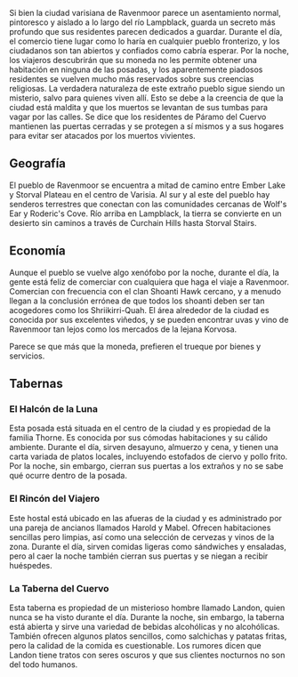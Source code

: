 Si bien la ciudad varisiana de Ravenmoor parece un asentamiento normal, pintoresco y aislado a lo largo del río Lampblack, guarda un secreto más profundo que sus residentes parecen dedicados a guardar. Durante el día, el comercio tiene lugar como lo haría en cualquier pueblo fronterizo, y los ciudadanos son tan abiertos y confiados como cabría esperar. Por la noche, los viajeros descubrirán que su moneda no les permite obtener una habitación en ninguna de las posadas, y los aparentemente piadosos residentes se vuelven mucho más reservados sobre sus creencias religiosas. La verdadera naturaleza de este extraño pueblo sigue siendo un misterio, salvo para quienes viven allí. Esto se debe a la creencia de que la ciudad está maldita y que los muertos se levantan de sus tumbas para vagar por las calles. Se dice que los residentes de Páramo del Cuervo mantienen las puertas cerradas y se protegen a sí mismos y a sus hogares para evitar ser atacados por los muertos vivientes.

## Geografía
El pueblo de Ravenmoor se encuentra a mitad de camino entre Ember Lake y Storval Plateau en el centro de Varisia. Al sur y al este del pueblo hay senderos terrestres que conectan con las comunidades cercanas de Wolf's Ear y Roderic's Cove. Río arriba en Lampblack, la tierra se convierte en un desierto sin caminos a través de Curchain Hills hasta Storval Stairs.

## Economía
Aunque el pueblo se vuelve algo xenófobo por la noche, durante el día, la gente está feliz de comerciar con cualquiera que haga el viaje a Ravenmoor. Comercian con frecuencia con el clan Shoanti Hawk cercano, y a menudo llegan a la conclusión errónea de que todos los shoanti deben ser tan acogedores como los Shriikirri-Quah.
El área alrededor de la ciudad es conocida por sus excelentes viñedos, y se pueden encontrar uvas y vino de Ravenmoor tan lejos como los mercados de la lejana Korvosa.

Parece se que más que la moneda, prefieren el trueque por bienes y servicios.

## Tabernas
### El Halcón de la Luna
Esta posada está situada en el centro de la ciudad y es propiedad de la familia Thorne. Es conocida por sus cómodas habitaciones y su cálido ambiente. Durante el día, sirven desayuno, almuerzo y cena, y tienen una carta variada de platos locales, incluyendo estofados de ciervo y pollo frito. Por la noche, sin embargo, cierran sus puertas a los extraños y no se sabe qué ocurre dentro de la posada.

### El Rincón del Viajero
Este hostal está ubicado en las afueras de la ciudad y es administrado por una pareja de ancianos llamados Harold y Mabel. Ofrecen habitaciones sencillas pero limpias, así como una selección de cervezas y vinos de la zona. Durante el día, sirven comidas ligeras como sándwiches y ensaladas, pero al caer la noche también cierran sus puertas y se niegan a recibir huéspedes.

### La Taberna del Cuervo
Esta taberna es propiedad de un misterioso hombre llamado Landon, quien nunca se ha visto durante el día. Durante la noche, sin embargo, la taberna está abierta y sirve una variedad de bebidas alcohólicas y no alcohólicas. También ofrecen algunos platos sencillos, como salchichas y patatas fritas, pero la calidad de la comida es cuestionable. Los rumores dicen que Landon tiene tratos con seres oscuros y que sus clientes nocturnos no son del todo humanos.